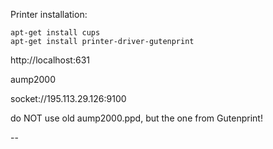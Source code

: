 Printer installation:

```
apt-get install cups
apt-get install printer-driver-gutenprint
```
http://localhost:631

aump2000

socket://195.113.29.126:9100

do NOT use old aump2000.ppd, but the one from Gutenprint!

--


